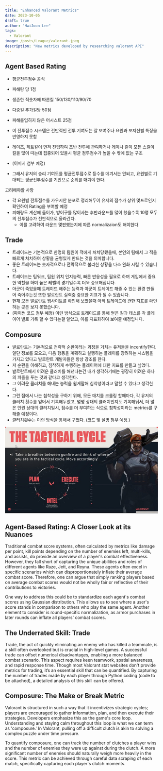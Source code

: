 ```yaml
---
title: "Enhanced Valorant Metrics"
date: 2023-10-05
draft: true
author: "HwiJoon Lee"
tags:
  - Valorant
image: /posts/League/valorant.jpeg
description: "New metrics developed by researching valorant API"
---
```

## Agent Based Rating
- 평균전투점수 공식
 - 피해량 당 1점
 - 생존한 적숫자에 따른킬 150/130/110/90/70
 - 다중킬 추가킬당 50점
 - 피해를입히지 않은 어시스트 25점

- 이 전투점수 시스템은 전반적인 전투 기여도는 잘 보여주나 요원과 포지션별 특징을 반영하지 못함
- 레이즈, 제트같이 먼저 진입하여 초반 전투에 관여하거나 레이나 같이 모든 스킬이 킬을 많이 따는데 집중되어 있을시 평균 점투점수가 높을 수 밖에 없는 구조
- (이미지 첨부 예정)
- 그래서 유저의 승리 기여도를 평균전투점수로 등수를 메겨서는 안되고, 요원별로 기대되는 평균전투점수를 기반으로 순위를 매겨야 한다.

고려해야할 사항
- 각 요원별 전투점수를 가우시안 분포로 정리해두어 유저의 점수가 상위 몇프로인지 확인하여 Rating을 부여할 예정
- 피해량도 계산에 들어가, 방어구를 많이사는 후반라운드를 많이 했을수록 10명 모두의 전투점수가 전판적으로 올라간다.
    - 이를 고려하여 라운드 몇판했는지에 따른 normalizaion도 해야한다

## Trade
- 트레이드는 기본적으로 한명의 팀원이 적에게 처치당했을때, 본인의 팀에서 그 적을 빠르게 처치하여 상황을 균형있게 만드는 것을 의미합니다.
- 좋은 트레이드는 숫자적으로나 전략적으로 불리한 상황을 다소 완화 시킬 수 있습니다.
- 트레이드는 팀워크, 팀원 위치 인지능력, 빠른 반응성을 필요로 하며 게임에서 중요한 역할을 하며 높은 레벨의 경기일수록 더욱 중요해집니다.
- 아군이 죽었을때 트레이드 해주는 능력과 아군이 트레이드 해줄 수 있는 환경 만들어 죽어주는것 또한 발로란트 실력중 중요한 지표가 될 수 있습니다.
- 현재 모든 발로란트 웹사이트를 확인해 보았을때 아직 트레이드에 관한 지표를 확인하는 곳은 보지 못했습니다.
- (파이썬 코드 첨부 예정) 이런 방식으로 트레이드를 통해 얻은 킬과 데스를 각 플레이어 별로 기록 할 수 있다는걸 알았고, 이를 지표화하여 보여줄 예정입니다.

## Composure
- 발로란트는 기본적으로 전략적 순환이라는 과정을 거치는 유저들을 incentify한다. 일단 정보를 모으고, 다음 행동을 계획하고 실행하는 플레이를 장려하는 시스템을 가지고 있다고 발로란트 개발자들은 항상 강조를 한다.
- 저 순환을 이해하고, 침착하게 수행하는 플레이어에 대한 지표를 만들고 싶었다.
- 발로란트에서 어려운 클러치를 해낸다는건 내가 생각하기에는 굉장히 어려운 하나의 퍼즐을 푸는 것과 같다고 생각한다.
- 그 어려운 클러치를 해내는 능력을 쉽게말해 침착성이라고 말할 수 있다고 생각한다.
- 그런 점에서 나는 침착성을 구하기 위해, 모든 매치를 크롤링 할때마다, 각 유저의 클러치 횟수를 얻어서 기록해두었고, 몇명 상대의 클러치인지도 기록해둬서, 더 많은 인원 상대의 클러치일시, 점수를 더 부여하는 식으로 침착성이라는 metrics를 구해줄 예정이다.
- 클러치횟수는 이런 방식을 통해서 구했다. (코드 및 설명 첨부 예정.)

![tacticalCycle](/posts/Valorant/tacticalCycle.jpeg)


## Agent-Based Rating: A Closer Look at its Nuances
Traditional combat score systems, often calculated by metrics like damage per point, kill points depending on the number of enemies left, multi-kills, and assists, do provide an overview of a player's combat effectiveness. However, they fall short of capturing the unique abilities and roles of different agents like Raze, Jett, and Reyna. These agents often excel in specific scenarios which can disproportionately inflate their average combat score. Therefore, one can argue that simply ranking players based on average combat scores would not be wholly fair or reflective of their contributions to victories.

One way to address this could be to standardize each agent's combat scores using Gaussian distribution. This allows us to see where a user's score stands in comparison to others who play the same agent. Another element to consider is round-specific normalization, as armor purchases in later rounds can inflate all players' combat scores.

## The Underrated Skill: Trade
Trade, the act of quickly eliminating an enemy who has killed a teammate, is a skill often overlooked but is crucial in high-level games. A successful trade can offset numerical disadvantages, enabling a more balanced combat scenario. This aspect requires keen teamwork, spatial awareness, and rapid response time. Though most Valorant stat websites don't provide metrics for trading, it’s an essential skill that can be quantified. By capturing the number of trades made by each player through Python coding (code to be attached), a detailed analysis of this skill can be offered.

## Composure: The Make or Break Metric
Valorant is structured in such a way that it incentivizes strategic cycles; players are encouraged to gather information, plan, and then execute their strategies. Developers emphasize this as the game's core loop. Understanding and staying calm throughout this loop is what we can term as 'composure.' In Valorant, pulling off a difficult clutch is akin to solving a complex puzzle under time pressure.

To quantify composure, one can track the number of clutches a player wins and the number of enemies they were up against during the clutch. A more significant number of enemies should naturally weigh more heavily in the score. This metric can be achieved through careful data scraping of each match, specifically capturing each player's clutch moments.


